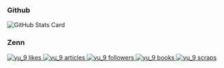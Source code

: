 ### Github

![GitHub Stats Card](https://github-readme-stats.vercel.app/api?username=yu9-30&theme=tokyonight)

### Zenn
<!-- Like のバッジ -->
  <a href="https://zenn.dev/yu_9">
    <img src="https://zenn.badge.nikaera.com/s/yu_9/likes?style=for-the-badge" alt="yu_9 likes" />
  </a>

  <!-- Articles のバッジ -->
  <a href="https://zenn.dev/yu_9/articles">
    <img src="https://zenn.badge.nikaera.com/s/yu_9/articles?style=for-the-badge" alt="yu_9 articles" />
  </a>

  <!-- Followers のバッジ -->
  <a href="https://zenn.dev/yu_9/followers">
    <img src="https://zenn.badge.nikaera.com/s/yu_9/followers?style=for-the-badge" alt="yu_9 followers" />
  </a>

  <!-- Books のバッジ -->
  <a href="https://zenn.dev/yu_9/books">
    <img src="https://zenn.badge.nikaera.com/s/yu_9/books?style=for-the-badge" alt="yu_9 books" />
  </a>

  <!-- Scraps のバッジ -->
  <a href="https://zenn.dev/yu_9/scraps">
    <img src="https://zenn.badge.nikaera.com/s/yu_9/scraps?style=for-the-badge" alt="yu_9 scraps" />
  </a>
  
<!--
**YU9-30/YU9-30** is a ✨ _special_ ✨ repository because its `README.md` (this file) appears on your GitHub profile.
Here are some ideas to get you started:

- 🔭 I’m currently working on ...
- 🌱 I’m currently learning ...
- 👯 I’m looking to collaborate on ...
- 🤔 I’m looking for help with ...
- 💬 Ask me about ...
- 📫 How to reach me: ...
- 😄 Pronouns: ...
- ⚡ Fun fact: ...
-->
